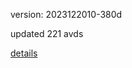 version: 2023122010-380d

updated 221 avds

[details](https://github.com/0x74f917491bfa7ebfa379/ali_avd_db/blob/master/change_log/2023/12/20/10/380d.txt)